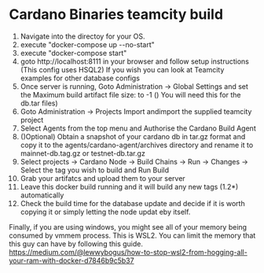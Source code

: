 # Cardano Binaries teamcity build
1. Navigate into the directoy for your OS.
2. execute "docker-compose up --no-start"
3. execute "docker-compose start"
4. goto http://localhost:8111 in your browser and follow setup instructions (This config uses HSQL2) If you wish you can look at Teamcity examples for other database configs
5. Once server is running, Goto Administration -> Global Settings and set the Maximum build artifact file size: to -1 () You will need this for the db.tar files)
6. Goto Administration -> Projects Import andimport the supplied teamcity project
7. Select Agents from the top menu and Authorise the Cardano Build Agent
9. ()Optional) Obtain a snapshot of your cardano db in tar.gz format and copy it to the agents/cardano-agent/archives directory and rename it to mainnet-db.tag.gz or testnet-db.tar.gz
10. Select projects -> Cardano Node -> Build Chains -> Run -> Changes -> Select the tag you wish to build and Run Build
11. Grab your artifatcs and upload them to your server
12. Leave this docker build running and it will build any new tags (1.2*) automatically 
13. Check the build time for the database update and decide if it is worth copying it or simply letting the node updat eby itself.

Finally, if you are using windows, you might see all of your memory being consumed by vmmem process. This is WSL2.
You can limit the memory that this guy can have by following this guide.
https://medium.com/@lewwybogus/how-to-stop-wsl2-from-hogging-all-your-ram-with-docker-d7846b9c5b37

